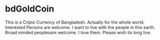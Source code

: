 # bdGoldCoin
This is a Cripto Currency of Bangladesh. Actually for the whole world. Interested Persons are welcome. I want to live with the people in this earth. Broad minded peoplesare welcome. I love them. Please wish its long live.
